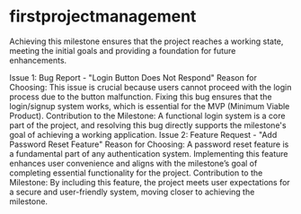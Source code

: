 # firstprojectmanagement
Achieving this milestone ensures that the project reaches a working state, meeting the initial goals and providing a foundation for future enhancements.

Issue 1: Bug Report - "Login Button Does Not Respond"
Reason for Choosing: This issue is crucial because users cannot proceed with the login process due to the button malfunction. Fixing this bug ensures that the login/signup system works, which is essential for the MVP (Minimum Viable Product).
Contribution to the Milestone: A functional login system is a core part of the project, and resolving this bug directly supports the milestone's goal of achieving a working application.
Issue 2: Feature Request - "Add Password Reset Feature"
Reason for Choosing: A password reset feature is a fundamental part of any authentication system. Implementing this feature enhances user convenience and aligns with the milestone’s goal of completing essential functionality for the project.
Contribution to the Milestone: By including this feature, the project meets user expectations for a secure and user-friendly system, moving closer to achieving the milestone.
